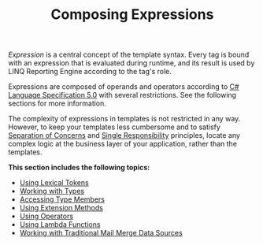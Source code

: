 ﻿---
title: Composing Expressions
description: "Compose expressions when building a report Java. The complexity of expressions in templates is not restricted."
type: docs
weight: 10
url: /java/composing-expressions/
---

*Expression* is a central concept of the template syntax. Every tag is bound with an expression that is evaluated during runtime, and its result is used by LINQ Reporting Engine according to the tag's role.

Expressions are composed of operands and operators according to [C# Language Specification 5.0](https://www.microsoft.com/en-us/download/details.aspx?id=7029) with several restrictions. See the following sections for more information.

The complexity of expressions in templates is not restricted in any way. However, to keep your templates less cumbersome and to satisfy [Separation of Concerns](https://en.wikipedia.org/wiki/Separation_of_concerns) and [Single Responsibility](https://en.wikipedia.org/wiki/Single-responsibility_principle) principles, locate any complex logic at the business layer of your application, rather than the templates.

**This section includes the following topics:** 

- [Using Lexical Tokens](/words/java/using-lexical-tokens/)
- [Working with Types](/words/java/working-with-types/)
- [Accessing Type Members](/words/java/accessing-type-members/)
- [Using Extension Methods](/words/java/using-extension-methods/)
- [Using Operators](/words/java/using-operators/)
- [Using Lambda Functions](/words/java/using-lambda-functions/)
- [Working with Traditional Mail Merge Data Sources](/words/java/working-with-traditional-mail-merge-data-sources/)
